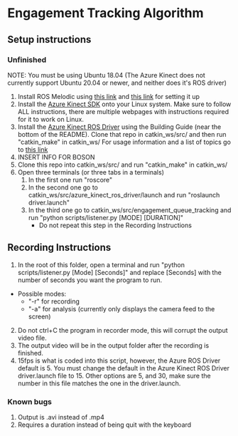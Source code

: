# Engagement Tracking Algorithm
## Setup instructions
### Unfinished
NOTE: You must be using Ubuntu 18.04 (The Azure Kinect does not currently support Ubuntu 20.04 or newer, and neither does it's ROS driver)
1. Install ROS Melodic using [this link](https://wiki.ros.org/melodic/Installation/Ubuntu) and [this link](https://wiki.ros.org/ROS/Tutorials/InstallingandConfiguringROSEnvironment) for setting it up
2. Install the [Azure Kinect SDK](https://docs.microsoft.com/en-us/azure/kinect-dk/sensor-sdk-download) onto your Linux system. Make sure to follow ALL instructions, there are multiple webpages with instructions required for it to work on Linux.
3. Install the [Azure Kinect ROS Driver](https://github.com/microsoft/Azure_Kinect_ROS_Driver) using the Building Guide (near the bottom of the README). Clone that repo in catkin_ws/src/ and then run "catkin_make" in catkin_ws/ For usage information and a list of topics go to [this link](https://github.com/microsoft/Azure_Kinect_ROS_Driver/blob/melodic/docs/usage.md)
4. INSERT INFO FOR BOSON
5. Clone this repo into catkin_ws/src/ and run "catkin_make" in catkin_ws/
6. Open three terminals (or three tabs in a terminals)
    1. In the first one run "roscore"
    2. In the second one go to catkin_ws/src/azure_kinect_ros_driver/launch and run "roslaunch driver.launch"
    3. In the third one go to catkin_ws/src/engagement_queue_tracking and run "python scripts/listener.py \[MODE\] \[DURATION\]"
        - Do not repeat this step in the Recording Instructions

## Recording Instructions
1. In the root of this folder, open a terminal and run "python scripts/listener.py \[Mode\] \[Seconds\]" and replace \[Seconds\] with the number of seconds you want the program to run.
- Possible modes:
    - "-r" for recording
    - "-a" for analysis (currently only displays the camera feed to the screen)
2. Do not ctrl+C the program in recorder mode, this will corrupt the output video file.
3. The output video will be in the output folder after the recording is finished.
4. 15fps is what is coded into this script, however, the Azure ROS Driver default is 5. You must change the default in the Azure Kinect ROS Driver driver.launch file to 15. Other options are 5, and 30, make sure the number in this file matches the one in the driver.launch. 

### Known bugs
1. Output is .avi instead of .mp4
2. Requires a duration instead of being quit with the keyboard
